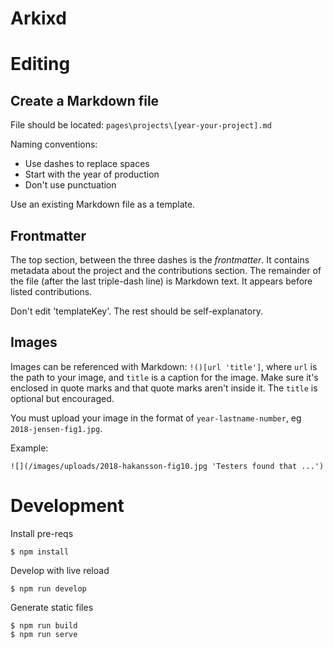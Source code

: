 # Arkixd

# Editing

## Create a Markdown file

File should be located: `pages\projects\[year-your-project].md`

Naming conventions:

- Use dashes to replace spaces
- Start with the year of production
- Don't use punctuation

Use an existing Markdown file as a template.

## Frontmatter

The top section, between the three dashes is the _frontmatter_. It contains metadata about the project and the contributions section. The remainder of the file (after the last triple-dash line) is Markdown text. It appears before listed contributions.

Don't edit 'templateKey'. The rest should be self-explanatory.

## Images

Images can be referenced with Markdown: `!()[url 'title']`, where `url` is the path to your image, and `title` is a caption for the image. Make sure it's enclosed in quote marks and that quote marks aren't inside it. The `title` is optional but encouraged.

You must upload your image in the format of `year-lastname-number`, eg `2018-jensen-fig1.jpg`.

Example:

```
![](/images/uploads/2018-hakansson-fig10.jpg 'Testers found that ...')
```

# Development

Install pre-reqs

```
$ npm install
```

Develop with live reload

```
$ npm run develop
```

Generate static files

```
$ npm run build
$ npm run serve
```
